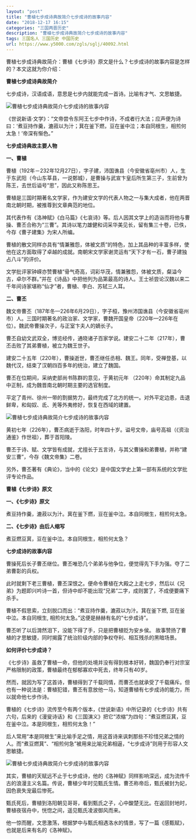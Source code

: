 ```yaml
---
layout: "post"
title: "曹植七步成诗典故简介七步成诗的故事内容"
date: "2018-12-17 16:15"
categories: "三国两晋历史"
description: "曹植七步成诗典故简介七步成诗的故事内容"
tags: 三国名人 三国历史 中国历史
url: https://www.y5000.com/zgls/sglj/40092.html
---
```






曹植七步成诗典故简介：曹植《七步诗》原文是什么？七步成诗的故事内容是怎样的？本文这就为你介绍：

 **曹植七步成诗典故简介**

七步成诗，汉语成语，意思是七步内就能完成一首诗。比喻有才气、文思敏捷。

![曹植七步成诗典故简介七步成诗的故事内容](https://img.y5000.com/uploads/allimg/190114/c8157bcc54b07cb1c7dd7221b49ee9f9.jpg)

《世说新语·文学》：“文帝尝令东阿王七步中作诗，不成者行大法；应声便为诗曰：‘煮豆持作羹，漉菽以为汁；萁在釜下燃，豆在釜中泣；本自同根生，相煎何太急！’帝深有惭色。”

 **七步成诗典故主要人物**

 **一、曹植**

曹植（192年－232年12月27日），字子建，沛国谯县（今安徽省亳州市）人，生于东武阳（今山东莘县，一说鄄城），是曹操与武宣卞皇后所生第三子，生前曾为陈王，去世后谥号“思”，因此又称陈思王。

曹植是三国时期著名文学家，作为建安文学的代表人物之一与集大成者，他在两晋南北朝时期，被推尊到文章典范的地位。

其代表作有《洛神赋》《白马篇》《七哀诗》等。后人因其文学上的造诣而将他与曹操、曹丕合称为“三曹”。其诗以笔力雄健和词采华美见长，留有集三十卷，已佚，今存《曹子建集》为宋人所编。

曹植的散文同样亦具有“情兼雅怨，体被文质”的特色，加上其品种的丰富多样，使他在这方面取得了卓越的成就。南朝宋文学家谢灵运有“天下才有一石，曹子建独占八斗”的评价。

文学批评家钟嵘亦赞曹植“骨气奇高，词彩华茂，情兼雅怨，体被文质，粲溢今古，卓尔不群。”并在《诗品》中把他列为品第最高的诗人。王士祯尝论汉魏以来二千年间诗家堪称“仙才”者，曹植、李白、苏轼三人耳。

 **二、曹丕**

魏文帝曹丕（187年冬—226年6月29日），字子桓，豫州沛国谯县（今安徽省亳州市）人。三国时期著名的政治家、文学家，曹魏开国皇帝（220年—226年在位）。魏武帝曹操次子，与正室卞夫人的嫡长子。

曹丕自幼文武双全，博览经传，通晓诸子百家学说。建安二十二年（217年），曹丕击败了其弟曹植，被立为魏王世子。

建安二十五年（220年），曹操逝世，曹丕继任丞相、魏王。同年，受禅登基，以魏代汉，结束了汉朝四百多年的统治，建立了魏国。

曹丕在位期间，采纳吏部尚书陈群的意见，于黄初元年 （220年）命其制定九品中正制，成为魏晋南北朝时期主要的选官制度。

平定了青州、徐州一带的割据势力，最终完成了北方的统一。对外平定边患，击退鲜卑，和匈奴、氐、羌等外夷修好，恢复在西域的建置。

![曹植七步成诗典故简介七步成诗的故事内容](https://img.y5000.com/uploads/allimg/190114/72d5c223b7070ee8a84d28cab6471087.jpg)

黄初七年（226年），曹丕病逝于洛阳，时年四十岁。谥号文帝，庙号高祖（《资治通鉴》作世祖），葬于首阳陵。

曹丕于诗、赋、文学皆有成就，尤擅长于五言诗，与其父曹操和弟曹植，并称“建安三曹”，今存《魏文帝集》二卷。

另外，曹丕著有《典论》，当中的《论文》是中国文学史上第一部有系统的文学批评专论作品。

 **曹植《七步诗》原文**

 **一、《七步诗》原文**

煮豆持作羹，漉菽以为汁。萁在釜下燃，豆在釜中泣。本自同根生，相煎何太急。

 **二、《七步诗》由后人缩写**

煮豆燃豆萁，豆在釜中泣。本自同根生，相煎何太急？

 **七步成诗的故事内容**

曹操死后长子曹丕继位。曹丕唯恐几个弟弟与他争位，便觉得先下手为强。夺了二弟曹彰的兵权。

此时就剩下老三曹植，曹丕深恨之。便命令曹植在大殿之上走七步，然后以《兄弟》为题即兴吟诗一首，但诗中却不能出现“兄弟”二字，成则罢了，不成便要痛下杀手。

曹植不假思索，立刻脱口而出：“煮豆持作羹，漉菽以为汁。萁在釜下燃, 豆在釜中泣。本自同根生, 相煎何太急。”这便是赫赫有名的“七步成诗”。

曹丕听了以后潸然泪下，没能下得了手，只是把曹植贬为安乡侯。 故事赞扬了曹植的才思敏捷，同时揭露了统治阶级内部的争权夺利、相互残杀的黑暗场景。

 **如何评价七步成诗？**

《七步诗》虽救了曹植一命，但他的处境并没有得到根本好转，魏国仍奉行对宗室严格限制的政策，曹植最终在郁郁寡欢中死去，终年只有40岁。

然而，就因为写了这首诗，曹植得到了千载同情，而曹丕也就承受了千载痛斥。但也有一种说法是：曹植犯错，曹丕有意放他一马，知道曹植有七步成诗的能力，所以就命他七步作诗。

曹植的《七步诗》流传至今有两个版本，《世说新语》中所记录的《七步诗》共有六句，后来的《漫叟诗话》和《三国演义》把它“浓缩”为四句：“煮豆燃豆萁，豆在釜中泣。本是同根生，相煎何太急！”

后人常用“本是同根生”来比喻手足之情，用这首诗来讽刺那些不珍惜兄弟之情的人。而“煮豆燃萁”、“相煎何急”被用来比喻兄弟相逼，“七步成诗”则用于形容人文思敏捷。

![曹植七步成诗典故简介七步成诗的故事内容](https://img.y5000.com/uploads/allimg/190114/f402e87823f92c2984ce54bb5d8facaa.jpg)

其实，曹植的天赋远不止于七步成诗，他的《洛神赋》同样影响深远，成为流传千古的浪漫主义名篇。传说，曹植少年时见甄氏生情。曹丕称帝后，甄氏被封为妃，因色衰失宠最后惨死。

甄氏死后，曹植到洛阳朝见哥哥，看到甄氏之子，心中酸楚无比。在返回封地时，曹植夜宿舟中，恍惚之间，遥见甄氏凌波御风而来。

他一惊而醒，文思激荡，根据梦中与甄氏相遇洛水的情景，写了一篇《感甄赋》，也就是后来有名的《洛神赋》。
